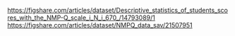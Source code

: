 https://figshare.com/articles/dataset/Descriptive_statistics_of_students_scores_with_the_NMP-Q_scale_i_N_i_670_/14793089/1
https://figshare.com/articles/dataset/NMPQ_data_sav/21507951